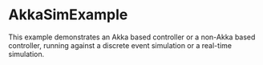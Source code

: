 # AkkaSimExample

This example demonstrates an Akka based controller or a non-Akka based controller, running against a discrete event simulation or a real-time simulation.
